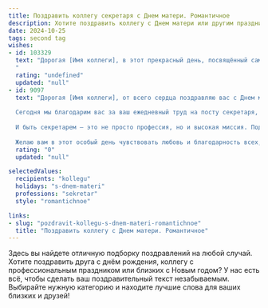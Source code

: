 ```yaml
---
title: Поздравить коллегу секретаря с Днем матери. Романтичное
description: Хотите поздравить коллегу с Днем матери или другим праздником? Наш ИИ создаст незабываемое поздравление, а вы обязательно выделитесь среди других.  
date: 2024-10-25
tags: second tag
wishes:
- id: 103329
  text: "Дорогая [Имя коллеги], в этот прекрасный день, посвящённый самым нежным и любящим сердцам,  хочу от всей души поздравить тебя с Днём Матери! Пусть твоя любовь, подобно солнцу, согревает и озаряет жизнь твоих детей, а их улыбки — самая прекрасная награда за твою заботу и нежность. Пусть каждый миг, проведённый с семьёй, будет наполнен счастьем и безграничной радостью!  Будь счастлива, любима и всегда окружена любовью и заботой!
  "
  rating: "undefined"
  updated: "null"
- id: 9097
  text: "Дорогая [Имя коллеги], от всего сердца поздравляю вас с Днем матери!
  
  Сегодня мы благодарим вас за ваш ежедневный труд на посту секретаря, где вы являетесь незаменимой помощницей и хранительницей порядка. Ваша самоотверженность и забота о коллегах создают атмосферу уюта и гармонии в нашем коллективе.
  
  И быть секретарем – это не просто профессия, но и высокая миссия. Подобно матери, вы согреваете нас своим вниманием, поддерживаете в трудные моменты и создаете для нас рабочую среду, в которой мы можем расти и развиваться.
  
  Желаю вам в этот особый день чувствовать любовь и благодарность всех, кто вас окружает. Пусть ваше материнское сердце всегда будет наполнено радостью и теплом ваших близких. Будьте счастливы, здоровы и любимы!"
  rating: "0"
  updated: "null"

selectedValues:
  recipients: "kollegu"
  holidays: "s-dnem-materi"
  professions: "sekretar"
  style: "romantichnoe"

links:
- slug: "pozdravit-kollegu-s-dnem-materi-romantichnoe"
  title: "Поздравить коллегу с Днем матери. Романтичное"
---
```


Здесь вы найдете отличную подборку поздравлений на любой случай. 
Хотите поздравить друга с днём рождения, коллегу с профессиональным праздником или близких с Новым годом? У нас есть всё, чтобы сделать ваш поздравительный текст незабываемым. Выбирайте нужную категорию и находите лучшие слова для ваших близких и друзей!
